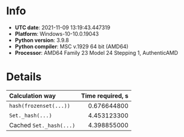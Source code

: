 # Info

- **UTC date**: 2021-11-09 13:19:43.447319
- **Platform**: Windows-10-10.0.19043
- **Python version**: 3.9.8
- **Python compiler**: MSC v.1929 64 bit (AMD64)
- **Processor**: AMD64 Family 23 Model 24 Stepping 1, AuthenticAMD

# Details

| Calculation way         | Time required, s |
| :---                    |             ---: |
| `hash(frozenset(...))`  |      0.676644800 |
| `Set._hash(...)`        |      4.453123300 |
| Cached `Set._hash(...)` |      4.398855000 |
